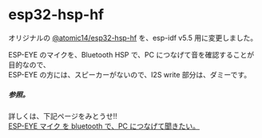 # esp32-hsp-hf  

オリジナルの [@atomic14/esp32-hsp-hf](https://github.com/atomic14/esp32-hsp-hf)  を、esp-idf v5.5 用に変更しました。  

ESP-EYE のマイクを、Bluetooth HSP で、PC につなげて音を確認することが目的なので、  
ESP-EYE の方には、スピーカーがないので、I2S write 部分は、ダミーです。  

##### 参照。  
詳しくは、下記ページをみとうせ!!  
[ESP-EYE マイク を bluetooth で、PC につなげて聞きたい。](https://www.netosa.com/blog/2025/08/esp-eye-bluetooth-pc.html)  
